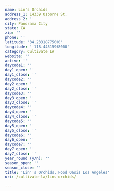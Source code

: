 ```yaml
---
name: Lin's Orchids
address_1: 14339 Osborne St.
address_2: ''
city: Panorama City
state: CA
zip: ''
phone: ''
latitude: '34.23318775000'
longitude: '-118.44515968000'
category: Cultivate LA
website: ''
active: ''
daycode1: ''
day1_open: ''
day1_close: ''
daycode2: ''
day2_open: ''
day2_close: ''
daycode3: ''
day3_open: ''
day3_close: ''
daycode4: ''
day4_open: ''
day4_close: ''
daycode5: ''
day5_open: ''
day5_close: ''
daycode6: ''
day6_open: ''
daycode7: ''
day7_open: ''
day7_close: ''
year_round (y/n): ''
season_open: ''
season_close: ''
title: 'Lin''s Orchids, Food Oasis Los Angeles'
uri: /cultivate-la/lins-orchids/

---
```

